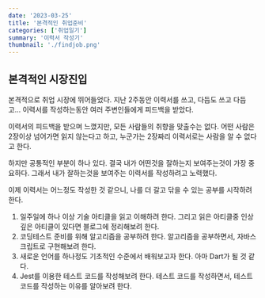```yaml
---
date: '2023-03-25'
title: '본격적인 취업준비'
categories: ['취업일기']
summary: '이력서 작성기'
thumbnail: './findjob.png'
---
```


## 본격적인 시장진입

본격적으로 취업 시장에 뛰어들었다. 지난 2주동안 이력서를 쓰고, 다듬도 쓰고 다듬고... 이력서를 작성하는동안 여러 주변인들에게 피드백을 받았다.

이력서의 피드백을 받으며 느꼈지만, 모든 사람들의 취향을 맞출수는 없다. 어떤 사람은 2장이상 넘어가면 읽지 않는다고 하고, 누군가는 2장짜리 이력서로는 사람을 알 수 없다고 한다.

하지만 공통적인 부분이 하나 있다. 결국 내가 어떤것을 잘하는지 보여주는것이 가장 중요하다. 그래서 내가 잘하는것을 보여주는 이력서를 작성하려고 노력했다.

이제 이력서는 어느정도 작성한 것 같으니, 나를 더 갈고 닦을 수 있는 공부를 시작하려 한다.

1. 일주일에 하나 이상 기술 아티클을 읽고 이해하려 한다. 그리고 읽은 아티클중 인상깊은 아티클이 있다면 블로그에 정리해보려 한다.
2. 코딩테스트 준비를 위해 알고리즘을 공부하려 한다. 알고리즘을 공부하면서, 자바스크립트로 구현해보려 한다.
3. 새로운 언어를 하나정도 기초적인 수준에서 배워보고자 한다. 아마 Dart가 될 것 같다.
4. Jest를 이용한 테스트 코드를 작성해보려 한다. 테스트 코드를 작성하면서, 테스트 코드를 작성하는 이유를 알아보려 한다.
